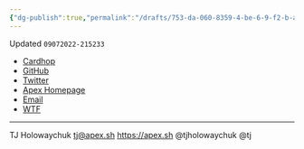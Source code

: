 ```yaml
---
{"dg-publish":true,"permalink":"/drafts/753-da-060-8359-4-be-6-9-f2-b-aa-1-a17047-a24-2/","dgHomeLink":true,"dgPassFrontmatter":false}
---
```


Updated `09072022-215233`

- [Cardhop](x-cardhop://show?id=contact:46A5FBE5-E160-46FA-B06B-71A6A0822BB6&contact=Tj%20Holowaychuk)
- [GitHub](https://github.com/tj)
- [Twitter](https://twitter.com/tjholowaychuk)
- [Apex Homepage](https://apex.sh) 
- [Email](mailto:tj@apex.sh)
- [WTF](https://davidblue.wtf/drafts/753DA060-8359-4BE6-9F2B-AA1A17047A24.html)

---

TJ Holowaychuk
tj@apex.sh
https://apex.sh
@tjholowaychuk
@tj